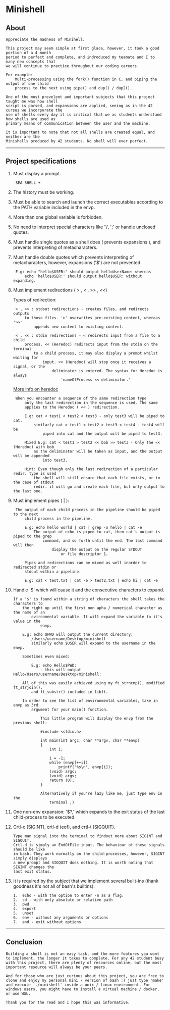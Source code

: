 # Minishell
## About
	Appreciate the madness of Minihell.

	This project may seem simple at first glace, however, it took a good portion of a 4 month
	period to perfect and complete, and indroduced my teamate and I to many new concepts that
	we will continue to practice throughout our coding careers.
	
	For example:
		Multi-processing using the fork() function in C, and piping the output of one child
		process to the next using pipe() and dup() / dup2(). 

	One of the most prevelent and important subjects that this project taught me was how shell
	script is parsed, and expansions are applied, seeing as in the 42 cursus we incorporate the
	use of shells every day it is critical that we as students understand how shells are used as
	primary means of communication between the user and the machine.

	It is important to note that not all shells are created equal, and neither are the
	Minishells produced by 42 students. No shell will ever perfect.

---
## Project specifications
1. Must display a prompt.

		SEA SHELL ➜
   
2. The history must be working.
   
3. Must be able to search and launch the correct executables
	according to the PATH variable included in the envp.

4. More than one global variable is forbidden.
   
5. No need to interpret special characters like '\\', ';' or 
	handle unclosed quotes.

6. Must handle single quotes as a shell does ( prevents expansions ),
	and prevents interpreting of metacharacters.

7. Must handle double quotes which prevents interpreting of 
	metacharacters, however, expansions ('$') are not prevented.

		E.g: echo "hello$USER:" should output helloUserName: whereas
			echo 'hello$USER:' should output hello$USER: without expanding.

8. Must implement redirections ( > , < , >> , <<)
		
	Types of redirection:

		> , >> : stdout redirections - creates files, and redirects outputs
			to those files. '>' overwrites pre-existing content, whereas '>>'
				appends new content to existing content.

		< , << : stdin redirections - < redirects input from a file to a child
			process. << (Heredoc) redirects input from the stdin on the terminal
				to a child process, it may also display a prompt whilst waiting for
					input. << (Heredoc) will stop once it receives a signal, or the
						deliminator is entered. The syntax for Heredoc is always
							'nameOfProcess << deliminator.'
	[More info on heredoc](https://linuxize.com/post/bash-heredoc/)

		When you encounter a sequence of the same redirection type
			only the last redirection in the sequence is used. The same
			applies to the Heredoc ( << ) redirection.

			E.g: cat < test1 < test2 < test3 - only test3 will be piped to cat,
				similarly cat > test1 < test2 > test3 < test4 - test4 will be
					piped into cat and the output will be piped to test3.
			
			Mixed E.g: cat < test1 > test2 << bob >> test3 - Only the << (Heredoc) with bob 
				as the deliminator will be taken as input, and the output will be appended 
					into test3.
			
			Hint: Even though only the last redirection of a particular redir. type is used
				the shell will still ensure that each file exists, or in the case of stdout 
				redir. it will go and create each file, but only output to the last one.
9. Must implement pipes ( | ):
		
		The output of each child process in the pipeline should be piped to the next 
			child process in the pipeline.
			
			E.g: echo hello world | cat | grep -o hello | cat -e
				The output of echo is piped to cat, then cat's output is piped to the grep
					command, and so forth until the end. The last command will then
						display the output on the regular STDOUT
							or file descriptor 1.

			Pipes and redirections can be mixed as well inorder to redirected stdin or 
			stdout within a pipeline.

			E.g: cat < test.txt | cat -e > test2.txt | echo hi | cat -e

10. Handle '$' which will cause it and the consecutive characters to expand.
	
		If a '$' is found within a string of characters the shell takes the characters to
			the right up until the first non apha / numerical character as the name of an 
				evironmental variable. It will expand the variable to it's value in the 
					envp.
		
			E.g: echo $PWD will output the current directory:
				/Users/username/Desktop/minishell
				similarly echo $USER will expand to the username in the envp.

			Sometimes even mixed:

				E.g: echo Hello$PWD: 
    				- this will output Hello/Users/username/Desktop/minishell:

			All of this was easily achieved using my ft_strncmp(), modified ft_strjoin(), 
				and ft_substr() included in libft.

			In order to see the list of environmental variables, take in envp as 3rd 
				argument for your main() function. 

					This little program will display the envp from the previous shell:

					#include <stdio.h>

					int main(int argc, char **argv, char **envp)
					{
						int	i;

						i = -1;
						while (envp[++i])
							printf("%s\n", envp[i]);
						(void) argc;
						(void) argv;
						return (0);
					}

					Alternatively if you're lazy like me, just type env in the
						terminal ;)

11. One non-env expansion: '$?,' which expands to the exit status of the last child-process to
	be executed.

12. Crtl-c (SIGINT), crtl-d (eof), and crtl-\ (SIGQUIT).
	
		Type man signal into the terminal to findout more about SIGINT and SIGQUIT.
		Crtl-d is simply an EndOfFile input. The behaviour of these signals should be like
		in bash. They work normally on the child-processes, however, SIGINT simply displays 
		a new prompt and SIGQUIT does nothing. It is worth noting that SIGINT changes the 
		last exit status.

13. It is required by the subject that we implement several built-ins (thank goodness it's not all of bash's builtins).

        1.  echo - with the option to enter -n as a flag.
        2.  cd - with only absolute or relative path
        3.  pwd
        4.  export
        5.  unset
        6.  env - without any arguments or options
        7.  and - exit without options

---

## Conclusion
	Building a shell is not an easy task, and the more features you want to implement, the longer it takes to complete. For any 42 student busy with this project, there are plenty of resources online, but the most important resource will always be your peers.

	And for those who are just curious about this project, you are free to clone and enjoy my personal mini - version of bash :) just type 'make' and execute './minishell' inside a unix / linux environment. For windows users, you might have to install a virtual machine / docker, or use WSL.

	Thank you for the read and I hope this was informative.